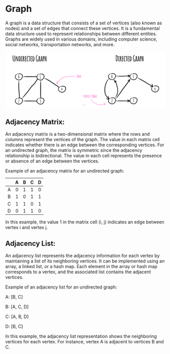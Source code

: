 # Graph

A graph is a data structure that consists of a set of vertices (also known as nodes) and a set of edges that connect these vertices. It is a fundamental data structure used to represent relationships between different entities. Graphs are widely used in various domains, including computer science, social networks, transportation networks, and more.


![Alt text](https://github.com/Danish9991/Data-structures-and-Algorithms-/blob/main/data-structure/graphs/images/graph.jpeg)

<h2>Adjacency Matrix: </h2>

An adjacency matrix is a two-dimensional matrix where the rows and columns represent the vertices of the graph. The value in each matrix cell indicates whether there is an edge between the corresponding vertices. For an undirected graph, the matrix is symmetric since the adjacency relationship is bidirectional. The value in each cell represents the presence or absence of an edge between the vertices.

Example of an adjacency matrix for an undirected graph:

|               | A             | B             | C             |  D            | 
|:-------------:|:-------------:|:-------------:|:-------------:|:-------------:|
| A             | 0             | 1             | 1             | 0             |
| B             | 1             | 0             | 1             | 1             |
| C             | 1             | 1             | 0             | 1             |
| D             | 0             | 1             | 1             | 0             |


In this example, the value 1 in the matrix cell (i, j) indicates an edge between vertex i and vertex j.

<h2>Adjacency List:</h2>

An adjacency list represents the adjacency information for each vertex by maintaining a list of its neighboring vertices. It can be implemented using an array, a linked list, or a hash map. Each element in the array or hash map corresponds to a vertex, and the associated list contains the adjacent vertices.

Example of an adjacency list for an undirected graph:

A: [B, C]

B: [A, C, D]

C: [A, B, D]

D: [B, C]

In this example, the adjacency list representation shows the neighboring vertices for each vertex. For instance, vertex A is adjacent to vertices B and C.
